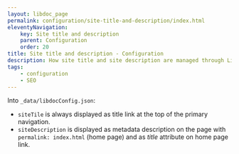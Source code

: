 ```yaml
---
layout: libdoc_page
permalink: configuration/site-title-and-description/index.html
eleventyNavigation:
    key: Site title and description
    parent: Configuration
    order: 20
title: Site title and description - Configuration
description: How site title and site description are managed through LibDoc build
tags:
    - configuration
    - SEO
---
```

Into `_data/libdocConfig.json`:

* `siteTile` is always displayed as title link at the top of the primary navigation.
* `siteDescription` is displayed as metadata description on the page with `permalink: index.html` (home page) and as <var>title</var> attribute on home page link.
